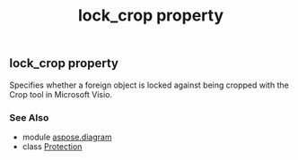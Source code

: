 ﻿---
title: lock_crop property
second_title: Aspose.Diagram for Python via .NET API References
description: 
type: docs
weight: 60
url: /python-net/aspose.diagram/protection/lock_crop/
is_root: false
---

## lock_crop property


Specifies whether a foreign object is locked against being cropped with the Crop tool in Microsoft Visio.

### See Also
* module [aspose.diagram](../../)
* class [Protection](/diagram/python-net/aspose.diagram/protection)
